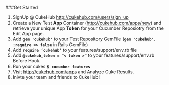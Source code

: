 ###Get Started
1. SignUp @ CukeHub http://cukehub.com/users/sign_up
2. Create a New Test **App** Container (http://cukehub.com/apps/new) and retrieve your unique App **Token** for your Cucumber Reposiotry from the Edit App page.
3. Add **`gem 'cukehub'`** to your Test Repository GemFile (**`gem 'cukehub', :require => false`** in Rails GemFile)
4. Add **`require ‘cukehub’`** to your features/support/env.rb file
5. Add **`@cukehub_token = “< token >”`** to your features/support/env.rb Before Hook.
6. Run your cukes **`$ cucumber features`**
7. Visit http://cukehub.com/apps and Analyze Cuke Results.
8. Inivte your team and friends to CukeHub!




